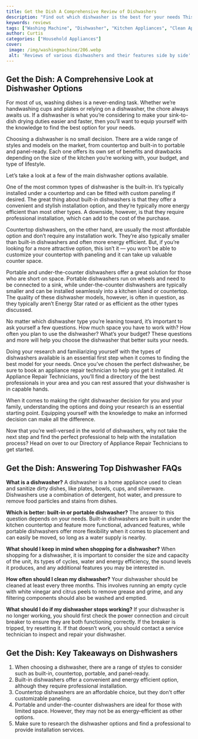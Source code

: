 ```yaml
---
title: Get the Dish A Comprehensive Review of Dishwashers
description: "Find out which dishwasher is the best for your needs This comprehensive guide provides reviews on the latest dishwashers so you can make a smart purchase decision"
keywords: reviews
tags: ["Washing Machine", "Dishwasher", "Kitchen Appliances", "Clean Appliance", "Appliance Reviews"]
author: Curtis
categories: ["Household Appliances"]
cover: 
 image: /img/washingmachine/206.webp
 alt: 'Reviews of various dishwashers and their features side by side'
---
```

## Get the Dish: A Comprehensive Look at Dishwasher Options
For most of us, washing dishes is a never-ending task. Whether we’re handwashing cups and plates or relying on a dishwasher, the chore always awaits us. If a dishwasher is what you’re considering to make your sink-to-dish drying duties easier and faster, then you’ll want to equip yourself with the knowledge to find the best option for your needs.

Choosing a dishwasher is no small decision. There are a wide range of styles and models on the market, from countertop and built-in to portable and panel-ready. Each one offers its own set of benefits and drawbacks depending on the size of the kitchen you’re working with, your budget, and type of lifestyle.

Let’s take a look at a few of the main dishwasher options available. 

One of the most common types of dishwasher is the built-in. It’s typically installed under a countertop and can be fitted with custom paneling if desired. The great thing about built-in dishwashers is that they offer a convenient and stylish installation option, and they’re typically more energy efficient than most other types. A downside, however, is that they require professional installation, which can add to the cost of the purchase. 

Countertop dishwashers, on the other hand, are usually the most affordable option and don’t require any installation work. They’re also typically smaller than built-in dishwashers and often more energy efficient. But, if you’re looking for a more attractive option, this isn’t it — you won’t be able to customize your countertop with paneling and it can take up valuable counter space. 

Portable and under-the-counter dishwashers offer a great solution for those who are short on space. Portable dishwashers run on wheels and need to be connected to a sink, while under-the-counter dishwashers are typically smaller and can be installed seamlessly into a kitchen island or countertop. The quality of these dishwasher models, however, is often in question, as they typically aren’t Energy Star rated or as efficient as the other types discussed. 

No matter which dishwasher type you’re leaning toward, it’s important to ask yourself a few questions. How much space you have to work with? How often you plan to use the dishwasher? What’s your budget? These questions and more will help you choose the dishwasher that better suits your needs. 

Doing your research and familiarizing yourself with the types of dishwashers available is an essential first step when it comes to finding the best model for your needs. Once you’ve chosen the perfect dishwasher, be sure to book an appliance repair technician to help you get it installed. At Appliance Repair Technicians, you’ll find a directory of the best professionals in your area and you can rest assured that your dishwasher is in capable hands. 

When it comes to making the right dishwasher decision for you and your family, understanding the options and doing your research is an essential starting point. Equipping yourself with the knowledge to make an informed decision can make all the difference. 

Now that you’re well-versed in the world of dishwashers, why not take the next step and find the perfect professional to help with the installation process? Head on over to our Directory of Appliance Repair Technicians to get started.

## Get the Dish: Answering Top Dishwasher FAQs

**What is a dishwasher?**
A dishwasher is a home appliance used to clean and sanitize dirty dishes, like plates, bowls, cups, and silverware. Dishwashers use a combination of detergent, hot water, and pressure to remove food particles and stains from dishes.

**Which is better: built-in or portable dishwasher?**
The answer to this question depends on your needs. Built-in dishwashers are built in under the kitchen countertop and feature more functional, advanced features, while portable dishwashers offer more flexibility when it comes to placement and can easily be moved, so long as a water supply is nearby. 

**What should I keep in mind when shopping for a dishwasher?**
When shopping for a dishwasher, it is important to consider the size and capacity of the unit, its types of cycles, water and energy efficiency, the sound levels it produces, and any additional features you may be interested in. 

**How often should I clean my dishwasher?**
Your dishwasher should be cleaned at least every three months. This involves running an empty cycle with white vinegar and citrus peels to remove grease and grime, and any filtering components should also be washed and emptied.

**What should I do if my dishwasher stops working?**
If your dishwasher is no longer working, you should first check the power connection and circuit breaker to ensure they are both functioning correctly. If the breaker is tripped, try resetting it. If that doesn’t work, you should contact a service technician to inspect and repair your dishwasher.

## Get the Dish: Key Takeaways on Dishwashers
1. When choosing a dishwasher, there are a range of styles to consider such as built-in, countertop, portable, and panel-ready.
2. Built-in dishwashers offer a convenient and energy efficient option, although they require professional installation.
3. Countertop dishwashers are an affordable choice, but they don't offer customizable paneling.
4. Portable and under-the-counter dishwashers are ideal for those with limited space. However, they may not be as energy-efficient as other options.
5. Make sure to research the dishwasher options and find a professional to provide installation services.
